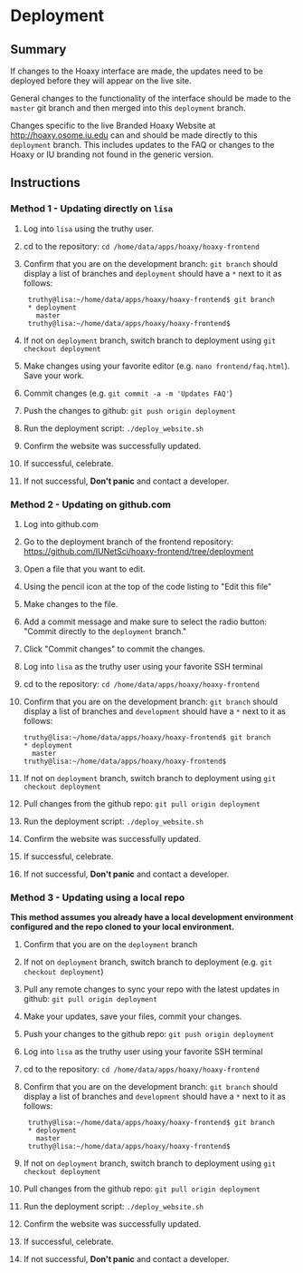 # Deployment

## Summary

If changes to the Hoaxy interface are made, the updates need to be deployed before they will appear on the live site.

General changes to the functionality of the interface should be made to the `master` git branch and then merged into this `deployment` branch.

Changes specific to the live Branded Hoaxy Website at <http://hoaxy.osome.iu.edu> can and should be made directly to this `deployment` branch.  This includes updates to the FAQ or changes to the Hoaxy or IU branding not found in the generic version.

## Instructions

### Method 1 - Updating directly on `lisa`

1) Log into `lisa` using the truthy user.
2) cd to the repository: `cd /home/data/apps/hoaxy/hoaxy-frontend`
3) Confirm that you are on the development branch: `git branch` should display a list of branches and `deployment` should have a  `*` next to it as follows:

        truthy@lisa:~/home/data/apps/hoaxy/hoaxy-frontend$ git branch
        * deployment
          master
        truthy@lisa:~/home/data/apps/hoaxy/hoaxy-frontend$
4) If not on `deployment` branch, switch branch to deployment using `git checkout deployment`
5) Make changes using your favorite editor (e.g. `nano frontend/faq.html`).  Save your work.
6) Commit changes (e.g. `git commit -a -m 'Updates FAQ'`)
7) Push the changes to github: `git push origin deployment`
8) Run the deployment script: `./deploy_website.sh`
9) Confirm the website was successfully updated.
10) If successful, celebrate.
11) If not successful, **Don't panic** and contact a developer.

### Method 2 - Updating on github.com

1) Log into github.com
2) Go to the deployment branch of the frontend repository: <https://github.com/IUNetSci/hoaxy-frontend/tree/deployment>
3) Open a file that you want to edit.
4) Using the pencil icon at the top of the code listing to "Edit this file"
5) Make changes to the file.
6) Add a commit message and make sure to select the radio button: "Commit directly to the `deployment` branch."
7) Click "Commit changes" to commit the changes.
8) Log into `lisa` as the truthy user using your favorite SSH terminal
9) cd to the repository: `cd /home/data/apps/hoaxy/hoaxy-frontend`
10) Confirm that you are on the development branch: `git branch` should display a list of branches and `development` should have a  `*` next to it as follows:

        truthy@lisa:~/home/data/apps/hoaxy/hoaxy-frontend$ git branch
        * deployment
          master
        truthy@lisa:~/home/data/apps/hoaxy/hoaxy-frontend$
11) If not on `deployment` branch, switch branch to deployment using `git checkout deployment`
12) Pull changes from the github repo: `git pull origin deployment`
13) Run the deployment script: `./deploy_website.sh`
14) Confirm the website was successfully updated.
15) If successful, celebrate.
16) If not successful, **Don't panic** and contact a developer.

### Method 3 - Updating using a local repo

**This method assumes you already have a local development environment configured and the repo cloned to your local environment.**

1) Confirm that you are on the `deployment` branch
2) If not on `deployment` branch, switch branch to deployment (e.g. `git checkout deployment`)
3) Pull any remote changes to sync your repo with the latest updates in github:  `git pull origin deployment`
3) Make your updates, save your files, commit your changes.
4) Push your changes to the github repo: `git push origin deployment`
5) Log into `lisa` as the truthy user using your favorite SSH terminal
6) cd to the repository: `cd /home/data/apps/hoaxy/hoaxy-frontend`
7) Confirm that you are on the development branch: `git branch` should display a list of branches and `development` should have a  `*` next to it as follows:

        truthy@lisa:~/home/data/apps/hoaxy/hoaxy-frontend$ git branch
        * deployment
          master
        truthy@lisa:~/home/data/apps/hoaxy/hoaxy-frontend$
8) If not on `deployment` branch, switch branch to deployment using `git checkout deployment`
9) Pull changes from the github repo: `git pull origin deployment`
10) Run the deployment script: `./deploy_website.sh`
11) Confirm the website was successfully updated.
12) If successful, celebrate.
13) If not successful, **Don't panic** and contact a developer.
